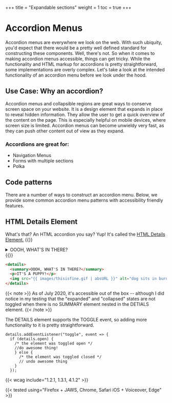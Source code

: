 +++
title = "Expandable sections"
weight = 1
toc = true
+++

# Accordion Menus
Accordion menus are everywhere we look on the web. With such ubiquity, you'd expect that there would be a pretty well defined standard for constructing these components. Well, there's not. So when it comes to making accordion menus accessible, things can get tricky. While the functionality and HTML markup for accordions is pretty straightforward, some implementations are overly complex. Let's take a look at the intended functionality of an accordion menu before we look under the hood.

## Use Case: Why an accordion?

Accordion menus and collapsible regions are great ways to conserve screen space on your website. It is a design element that expands in place to reveal hidden information. They allow the user to get a quick overview of the content on the page. This is especially helpful on mobile devices, where screen size is limited. Accordion menus can become unwieldy very fast, as they can push other content out of view as they expand.

### Accordions are great for:
 - Navigation Menus
 - Forms with multiple sections
 - Polka


## Code patterns

There are a number of ways to construct an accordion menu. Below, we provide some common accordion menu patterns with accessibility friendly features.

## HTML Details Element

What's that? An HTML accordion you say? Yup! It's called the <a href="https://developer.mozilla.org/en-US/docs/Web/HTML/Element/details">HTML Details Element.</a>
{{<demo caption="Basic HTML Details Element">}}
<details>
  <summary>OOOH, WHAT'S IN THERE?</summary>
  <p>IT'S A PUPPY!</p>
  <img src="{{ images/thisisfine.gif | absURL }}" alt="dog sits in burning house drinking coffee saying, this is fine"/>
</details>
{{</demo>}}

```html
<details>
  <summary>OOOH, WHAT'S IN THERE?</summary>
  <p>IT'S A PUPPY!</p>
  <img src="{{ images/thisisfine.gif | absURL }}" alt="dog sits in burning house drinking coffee saying, this is fine"/>
</details>
```

{{< note >}}
As of July 2020, it's accessible out of the box -- although I did notice in my testing that the "expanded" and "collapsed" states are not toggled when there is no SUMMARY element nested in the DETIALS element.
{{< /note >}}

The DETAILS element supports the TOGGLE event, so adding more functionality to it is pretty straightforward.

```JS
details.addEventListener("toggle", event => {
  if (details.open) {
    /* the element was toggled open */
    //do awesome thing!
    } else {
      /* the element was toggled closed */
      // undo awesome thing
    }
  });
```



{{< wcag include="1.2.1, 1.3.1, 4.1.2" >}}

{{< tested using="Firefox + JAWS, Chrome, Safari iOS + Voiceover, Edge" >}}


